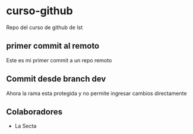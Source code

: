# curso-github
Repo del curso de github de lst

## primer commit al remoto
Este es mi primer commit a  un repo remoto

## Commit desde branch dev
Ahora la rama esta protegida y no permite ingresar cambios directamente

## Colaboradores
- La Secta